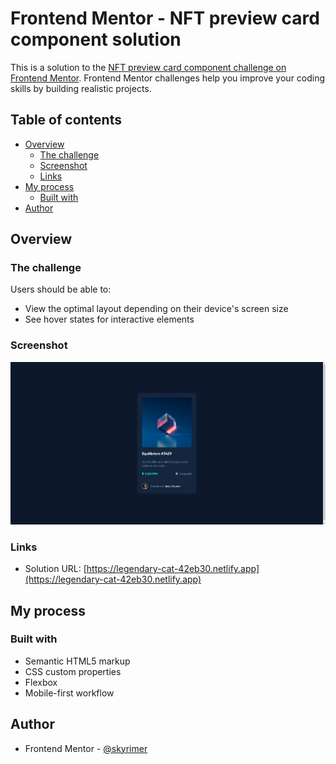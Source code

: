 # Frontend Mentor - NFT preview card component solution

This is a solution to the [NFT preview card component challenge on Frontend Mentor](https://www.frontendmentor.io/challenges/nft-preview-card-component-SbdUL_w0U). Frontend Mentor challenges help you improve your coding skills by building realistic projects. 

## Table of contents

- [Overview](#overview)
  - [The challenge](#the-challenge)
  - [Screenshot](#screenshot)
  - [Links](#links)
- [My process](#my-process)
  - [Built with](#built-with)
- [Author](#author)

## Overview

### The challenge

Users should be able to:

- View the optimal layout depending on their device's screen size
- See hover states for interactive elements

### Screenshot

![](./screenshot.jpg)


### Links

- Solution URL: [https://legendary-cat-42eb30.netlify.app](https://legendary-cat-42eb30.netlify.app)

## My process

### Built with

- Semantic HTML5 markup
- CSS custom properties
- Flexbox
- Mobile-first workflow

## Author

- Frontend Mentor - [@skyrimer](https://www.frontendmentor.io/profile/skyrimer)
